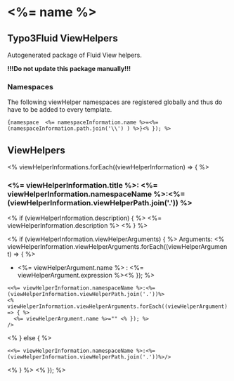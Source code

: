 # <%= name %>

## Typo3Fluid ViewHelpers

Autogenerated package of Fluid View helpers. 

**!!!Do not update this package manually!!!**

### Namespaces

The following viewHelper namespaces are registered globally and thus do have 
to be added to every template.

```<% namespaceInformations.forEach((namespaceInformation) => { %>
{namespace  <%= namespaceInformation.name %>=<%= (namespaceInformation.path.join('\\') ) %>}<% }); %>
```

## ViewHelpers

<% viewHelperInformations.forEach((viewHelperInformation) => { %>

### <%= viewHelperInformation.title %>: <%= viewHelperInformation.namespaceName %>:<%= (viewHelperInformation.viewHelperPath.join('.')) %>
<% if (viewHelperInformation.description) { %>
<%= viewHelperInformation.description %>
<% } %>

<% if (viewHelperInformation.viewHelperArguments) { %>
Arguments: <% viewHelperInformation.viewHelperArguments.forEach((viewHelperArgument) => { %>
- <%= viewHelperArgument.name %> : <%= viewHelperArgument.expression %><% }); %>
```
<<%= viewHelperInformation.namespaceName %>:<%= (viewHelperInformation.viewHelperPath.join('.'))%>
<% viewHelperInformation.viewHelperArguments.forEach((viewHelperArgument) => { %>
  <%= viewHelperArgument.name %>="" <% }); %>
/>
```
<% } else { %>
```
<<%= viewHelperInformation.namespaceName %>:<%= (viewHelperInformation.viewHelperPath.join('.'))%>/>
```
<% } %>
<% }); %>
